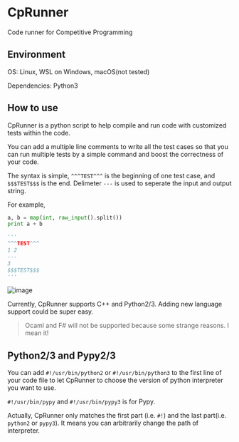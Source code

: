 # CpRunner

Code runner for Competitive Programming

## Environment

OS: Linux, WSL on Windows, macOS(not tested)

Dependencies: Python3

## How to use

CpRunner is a python script to help compile and run code with customized tests within the code.

You can add a multiple line comments to write all the test cases so that you can run multiple tests by a simple command and boost the correctness of your code.

The syntax is simple, `^^^TEST^^^` is the beginning of one test case, and `$$$TEST$$$` is the end. Delimeter `---` is used to seperate the input and output string.

For example,

```python
a, b = map(int, raw_input().split())
print a + b

'''
^^^TEST^^^
1 2
---
3
$$$TEST$$$
'''
```

![image](https://user-images.githubusercontent.com/1270921/105690394-e6346c00-5f36-11eb-95b2-701724dd6709.png)


Currently, CpRunner supports C++ and Python2/3. Adding new language support could be super easy.

> Ocaml and F# will not be supported because some strange reasons. I mean it!

## Python2/3 and Pypy2/3

You can add `#!/usr/bin/python2` or `#!/usr/bin/python3` to the first line of your code file to let CpRunner to choose the version of python interpreter you want to use.

`#!/usr/bin/pypy` and `#!/usr/bin/pypy3` is for Pypy.

Actually, CpRunner only matches the first part (i.e. `#!`) and the last part(i.e. `python2` or `pypy3`). It means you can arbitrarily change the path of interpreter.
